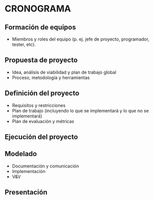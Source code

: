 # CRONOGRAMA
  
## Formación de equipos  
* Miembros y roles del equipo (p. ej. jefe de proyecto, programador, tester, etc).  
  
## Propuesta de proyecto  
* Idea, análisis de viabilidad y plan de trabajo global  
* Proceso, metodología y herramientas  
  
## Definición del proyecto  
* Requisitos y restricciones  
* Plan de trabajo (incluyendo lo que se implementará y lo que no se implementará)  
* Plan de evaluación y métricas  
  
## Ejecución del proyecto  
  
## Modelado  
* Documentación y comunicación  
* Implementación  
* V&V  
 
## Presentación
